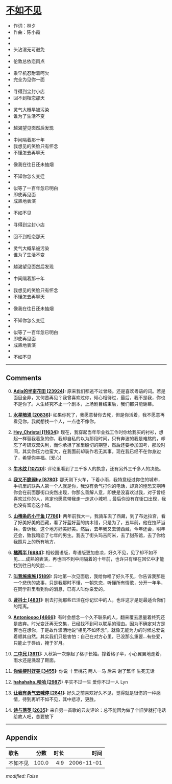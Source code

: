 # [不如不见](https://music.163.com/song?id=65769)

* 作词：林夕
* 作曲：陈小霞
*
*
* 头沾湿无可避免
* 
* 伦敦总依恋雨点
* 
* 乘早机忍耐着呵欠
* 完全为见你一面
* 
* 寻得到尘封小店
* 回不到相恋那天
* 
* 灵气大概早被污染
* 谁为了生活不变
* 
* 越渴望见面然后发现
* 
* 中间隔着那十年
* 我想见的笑脸只有怀念
* 不懂怎去再聊天
* 
* 像我在往日还未抽烟
* 
* 不知你怎么变迁
* 
* 似等了一百年忽已明白
* 即使再见面
* 成熟地表演
* 
* 不如不见
* 
* 寻得到尘封小店
* 
* 回不到相恋那天
* 
* 灵气大概早被污染
* 谁为了生活不变
* 
* 越渴望见面然后发现
* 
* 中间隔着那十年
* 
* 我想见的笑脸只有怀念
* 不懂怎去再聊天
* 
* 像我在往日还未抽烟
* 
* 不知你怎么变迁
* 
* 似等了一百年忽已明白
* 即使再见面
* 成熟地表演
* 
* 不如不见


---

## Comments
0. **[Adia的半亩花田 \[23924\]](https://music.163.com/#/user/home?id=36222980):** 原来我们都逃不过曾经。还是喜欢粤语的词。若是面目全非，又何苦再见？我曾喜欢过你，倾心相待过，最后，我不是我，你也不是你了。人生终究不止一个剧本，上场剧目结束后，我们都只能谢幕。

1. **[水星暗涌 \[20836\]](https://music.163.com/#/user/home?id=74161256):** 如果你死了，我愿意替你去死，但是你活着，我不愿意再看见你。我就想找一个人，一点也不像你。

2. **[Hey_Christal \[11634\]](https://music.163.com/#/user/home?id=32754406):** 现在，我穿起当年毕业找工作时你给我买的衬衫，想起一样替我着急的你，我却自私的以为那段时间，只有奔波的我是难熬的，却忘了考研双双失利，而你承担了家里殷切的期望，然后还要参加国考，那段时间，其实你压力也蛮大，在我面前却装作若无其事。现在我已经不在你身边了，希望你幸福。[爱心]

3. **[牛木纹 \[10720\]](https://music.163.com/#/user/home?id=79227332):** 评论里看到了三千多人的执念，还有另外三千多人的决绝。

4. **[我又不脆弱hy \[8780\]](https://music.163.com/#/user/home?id=19092277):** 那天刚下火车，下着小雨，我特意经过你住的城市，手机里的联系人第一个人就是你，我没有勇气打你的电话，却真的惶恐又期待你会在前面那街口突然出现，你那么善解人意，即使是没喜欢过我，对于曾经喜欢过你的人，肯定也愿意带我走一走这小城吧…   最后你没有在街口出现，我也没有留恋这小城。

5. **[山楂条的小干鱼 \[7786\]](https://music.163.com/#/user/home?id=36196041):** 两年前我大一，我骑车去了西藏，到了布达拉宫，看了好美好美的西藏，看了好蓝好蓝的纳木错，只是为了，五年前，他在拉萨当兵，告诉我，这个地方好美好美。然后，去年我又去骑西藏，今年还会，明年还会，致我暗恋了七年的男生。我去了街头玛吉阿米，去了甜茶馆，去了你给我照片上的所有地方，

6. **[橘两半 \[6984\]](https://music.163.com/#/user/home?id=2563563):** 相较国语版，粤语版更加悲凉，好久不见，见了却不如不见……成熟的表演，再也回不到中间隔着的十年前，也许只有埋在回忆中才能找到往日的笑脸……

7. **[叫我施施施 \[5189\]](https://music.163.com/#/user/home?id=15963030):** 异地第一次见面后，我给你唱了好久不见，你告诉我那是一个悲伤的故事，只是我那时不懂，一朝失恋，听懂所有情歌，分开一年半，在同学群里看到你的消息，已有人叫你亲爱的。

8. **[肾抖士 \[4831\]](https://music.163.com/#/user/home?id=94067239):** 别去打扰那些已活在你记忆中的人，也许这才是足最适合你们的距离。

9. **[Antonioooo \[4666\]](https://music.163.com/#/user/home?id=36438548):** 有时会想念一个久不联系的人，翻来覆去思量着终究还是放弃。时光变迁再无交集，已经找不到可以联系的理由。因为不确定对方是否也在想你，于是故作潇洒地说“相见不如怀念”。就像无能为力的时候总爱说着顺其自然。其实我们只是害怕：自己在对方心里，已没那么重要…有些爱，只能止于唇齿，掩于岁月。

10. **[二中兄 \[3911\]](https://music.163.com/#/user/home?id=41403831):** 入秋第一次穿起了格子长袖。撑着格子伞，小心翼翼地走着，雨水还是溅湿了鞋面。

11. **[你偷梗时好美 \[3455\]](https://music.163.com/#/user/home?id=109147254):** 你说 十里桃花 两人一马  后来 谢了繁华 生死无话

12. **[hahahaha_哈哈 \[2987\]](https://music.163.com/#/user/home?id=280020631):** 平实不过一生 爱你不过一人 Lyn

13. **[让我有勇气去喊停 \[2841\]](https://music.163.com/#/user/home?id=35764190):** 好久之前喜欢好久不见，觉得就是很伤的一种感情，待到再听不如不见，其中悲凉，更胜。

14. **[诗与落英 \[2635\]](https://music.163.com/#/user/home?id=113262166):** 来自另一首歌的云友评论：总不能因为做了个旧梦就打电话给故人吧，总要放下



---

## Appendix

|歌名|分数|时长|时间|
|:---|:---:|---:|---:|
|不如不见|100.0|4:9|2006-11-01

*modified: False*